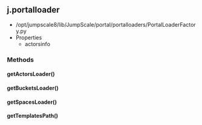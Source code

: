 <!-- toc -->
## j.portalloader

- /opt/jumpscale8/lib/JumpScale/portal/portalloaders/PortalLoaderFactory.py
- Properties
    - actorsinfo

### Methods

#### getActorsLoader() 

#### getBucketsLoader() 

#### getSpacesLoader() 

#### getTemplatesPath() 

